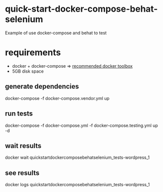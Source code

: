 # quick-start-docker-compose-behat-selenium
Example of use docker-compose and behat to test

# requirements
- docker + docker-compose => [recommended docker toolbox](https://www.docker.com/products/docker-toolbox)
- 5GB disk space

## generate dependencies
docker-compose -f docker-compose.vendor.yml up

## run tests
docker-compose -f docker-compose.yml -f docker-compose.testing.yml up -d
## wait results
docker wait quickstartdockercomposebehatselenium_tests-wordpress_1
## see results
docker logs quickstartdockercomposebehatselenium_tests-wordpress_1

